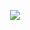 <center>
  <p>
<a href="https://github.com/BYSedX">
  <img src="https://media.discordapp.net/attachments/887764078636986378/1000519540142247936/unknown.png"/>
</a>
</p>
<center/>
